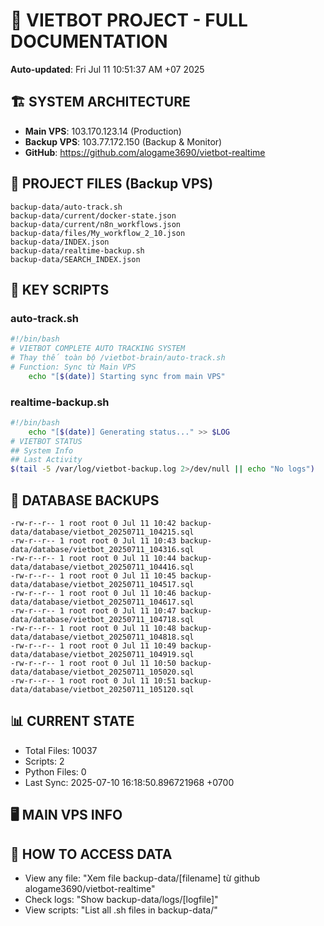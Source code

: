 # 🤖 VIETBOT PROJECT - FULL DOCUMENTATION
**Auto-updated**: Fri Jul 11 10:51:37 AM +07 2025

## 🏗️ SYSTEM ARCHITECTURE
- **Main VPS**: 103.170.123.14 (Production)
- **Backup VPS**: 103.77.172.150 (Backup & Monitor)
- **GitHub**: https://github.com/alogame3690/vietbot-realtime

## 📁 PROJECT FILES (Backup VPS)
```
backup-data/auto-track.sh
backup-data/current/docker-state.json
backup-data/current/n8n_workflows.json
backup-data/files/My_workflow_2_10.json
backup-data/INDEX.json
backup-data/realtime-backup.sh
backup-data/SEARCH_INDEX.json
```

## 🔧 KEY SCRIPTS
### auto-track.sh
```bash
#!/bin/bash
# VIETBOT COMPLETE AUTO TRACKING SYSTEM
# Thay thế toàn bộ /vietbot-brain/auto-track.sh
# Function: Sync từ Main VPS
    echo "[$(date)] Starting sync from main VPS"
```
### realtime-backup.sh
```bash
#!/bin/bash
    echo "[$(date)] Generating status..." >> $LOG
# VIETBOT STATUS
## System Info
## Last Activity
$(tail -5 /var/log/vietbot-backup.log 2>/dev/null || echo "No logs")
```

## 💾 DATABASE BACKUPS
```
-rw-r--r-- 1 root root 0 Jul 11 10:42 backup-data/database/vietbot_20250711_104215.sql
-rw-r--r-- 1 root root 0 Jul 11 10:43 backup-data/database/vietbot_20250711_104316.sql
-rw-r--r-- 1 root root 0 Jul 11 10:44 backup-data/database/vietbot_20250711_104416.sql
-rw-r--r-- 1 root root 0 Jul 11 10:45 backup-data/database/vietbot_20250711_104517.sql
-rw-r--r-- 1 root root 0 Jul 11 10:46 backup-data/database/vietbot_20250711_104617.sql
-rw-r--r-- 1 root root 0 Jul 11 10:47 backup-data/database/vietbot_20250711_104718.sql
-rw-r--r-- 1 root root 0 Jul 11 10:48 backup-data/database/vietbot_20250711_104818.sql
-rw-r--r-- 1 root root 0 Jul 11 10:49 backup-data/database/vietbot_20250711_104919.sql
-rw-r--r-- 1 root root 0 Jul 11 10:50 backup-data/database/vietbot_20250711_105020.sql
-rw-r--r-- 1 root root 0 Jul 11 10:51 backup-data/database/vietbot_20250711_105120.sql
```

## 📊 CURRENT STATE
- Total Files: 10037
- Scripts: 2
- Python Files: 0
- Last Sync: 2025-07-10 16:18:50.896721968 +0700

## 🖥️ MAIN VPS INFO


## 🚨 HOW TO ACCESS DATA
- View any file: "Xem file backup-data/[filename] từ github alogame3690/vietbot-realtime"
- Check logs: "Show backup-data/logs/[logfile]"
- View scripts: "List all .sh files in backup-data/"
